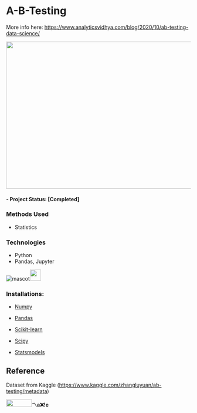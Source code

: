 # A-B-Testing
More info here: https://www.analyticsvidhya.com/blog/2020/10/ab-testing-data-science/

<img src="https://cdn.analyticsvidhya.com/wp-content/uploads/2020/10/ab-test.jpg" width="1000" height="400">

#### - Project Status: [Completed] 

### Methods Used

* Statistics

### Technologies

* Python
* Pandas, Jupyter


![mascot](https://learncodeonline.in/mascot.png "Code")<img src="https://www.flaticon.com/svg/static/icons/svg/1488/1488811.svg" width="30" height="30">


### Installations:
* [Numpy](https://pypi.org/project/numpy/ "pip install numpy") 

* [Pandas](https://pypi.org/project/pandas/ "pip install pandas")

* [Scikit-learn](https://pypi.org/project/scikit-learn/ "pip install scikit-learn") 

* [Scipy](https://pypi.org/project/scipy/ "pip install scipy") 

* [Statsmodels](https://pypi.org/project/statsmodels/ "pip install statsmodels") 



## Reference

Dataset from Kaggle (https://www.kaggle.com/zhangluyuan/ab-testing/metadata)

<img src="https://learncodeonline.in/gitone.png" width="70" height="20">**〽️a❌!e**
